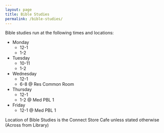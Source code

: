 ```yaml
---
layout: page
title: Bible Studies
permalink: /bible-studies/
---
```


Bible studies run at the following times and locations:

- Monday
    - 12-1
    - 1-2
- Tuesday
    - 10-11
    - 1-2
- Wednesday
    - 12-1
    - 6-8 @ Res Common Room
- Thursday
    - 12-1
    - 1-2 @ Med PBL 1
- Friday
    - 12-1 @ Med PBL 1

Location of Bible Studies is the Connect Store Cafe unless stated otherwise
(Across from Library)
